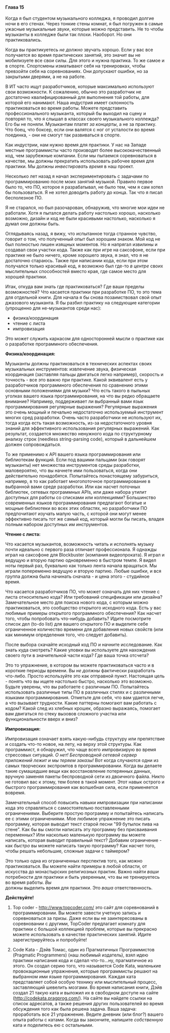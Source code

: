 #### Глава 15

Когда я был студентом музыкального колледжа, я проводил долгие ночи в его стенах.
Через тонкие стены комнат, я был погружен в самые ужасные музыкальные звуки, 
которые можно представить. Не то чтобы музыканты в колледже были так плохи. 
Наоборот. Но они практиковались.

Когда вы практикуетесь *не должно* звучать хорошо. Если у вас все получается во 
время практических занятий, это значит вы не мобилизуете все свои силы. Для этого 
и нужна практика. То же самое и в спорте. Спортсмены изматывают себя на 
тренировках, чтобы превзойти себя на соревнованиях. Они допускают ошибки, но за 
закрытыми дверями, а не на работе.

В ИТ часто ищут разработчиков, которые максимально используют свои возможности. 
К сожалению, обычно это разработчик не достаточно квалифицированный для 
выполнения той работы, для которой его нанимают. Наша индустрия имеет склонность 
практиковаться во время работы. Можете представить профессионального музыканта, 
который бы выходил на сцену и повторял то, что я слышал в классах своего 
музыкального коллежда? Его бы не поняли. Музыкантам платят *за концерты*, а не 
за практику. Что боец, что боксер, если они валятся с ног от усталости во время 
поединка, - они не смогут так развиваться в спорте.

Как индустрии, нам нужно время для практики. У нас на Западе местные программисты 
часто производят более высококачественный код, чем зарубежные компании. Если мы 
пытаемся соревноваться в качестве, мы должны прекратить использовать рабочее время 
для практики. Мы должны *инвестировать время* в наш проект.

Несколько лет назад я начал экспериментировать с задачами по программированию 
после моих занятий музыкой. Правило первое было то, что ПО, которое я разрабатывал, 
не было тем, чем я сам хотел бы пользоваться. Я не хотел доводить работу до конца. 
Так что я писал бесполезное ПО.

Я не старался, но был разочарован, обнаружив, что многие мои идеи не работали. 
Хотя я пытался делать работу настолько хорошо, насколько возможно, дизайн и код не 
были красивыми настолько, насколько я думал они должны быть.

Оглядываясь назад, я вижу, что испытанное тогда странное чувство, говорит о том, 
что полученный опыт был хорошим знаком. Мой код не был полностью лишен изящных 
моментов. Но я напрягал извилины и создавал свои участки кода. Также как при игре 
на саксофоне, если при практике не было ничего, кроме хорошего звука, я знал, что 
я не достаточно стараюсь. Также при написании кода, если при этом получался только 
красивый код, я возможно был где-то *в центре* своих мыслительных способностей 
вместо края, где самое место для хорошей практики.

Итак, откуда вам знать где практиковаться? Где ваши пределы возможностей? Что 
касается практики при разработке ПО, то это тема для отдельной книги. Для начала 
я бы снова позаимствовал свой опыт джазового музыканта. Я бы разбил практику на 
следующие категории (упрощенно для не-музыкантов среди нас):

 - физика/координация
 - чтение с листа
 - импровизация

Это может служить каркасом для односторонней мысли о практике как о разработке 
программного обеспечения.

**Физика/координация:**

Музыканты должны практиковаться в технических аспектах своих музыкальных 
инструментов: извлечение звука, физическая координация (заставляя пальцы двигаться 
легко например), скорость и точность - все это важно при практике. Какой эквивалент 
есть у разработчиков программного обеспечения по сравнению этими основными 
положениями для музыки? Что есть такого в пыльных уголках вашего языка 
программирования, на что вы редко обращаете внимание? Например, поддерживает ли 
выбранный вами язык программирования регулярные выражения? Регулярные выражения это 
очень мощный и печально недостаточно используемый инструмент многих сред разработки. 
Очень часто разработчики не используют их, тогда когда есть такая возможность, 
из-за недостаточного уровня знаний для эффективного использования регулярных 
выражений. Как результат, создается множество ненужного кода по структурному анализу 
строк (needless string-parsing code), который в дальнейшем должен сопровождаться.

То же применимо к API вашего языка программирования или библиотекам функций. Если 
под вашими пальцами (как говорят музыканты) нет множества инструментов среды 
разработки, маловероятно, что вы начнете ими пользоваться, когда они действительно 
понадобятся. Попытайтесь понастоящему забуриться, например, в то как работает 
многопоточное программирование в выбранной вами среде разработки. Или как насчет 
поточных библиотек, сетевых программных APIs, или даже набора утилит доступных для 
работы со списками или коллекциями? Большинство современных языков программирования 
предлагают богатые и мощные библиотеки во всех этих областях, но разработчики ПО 
предпочитают изучать малую часть, с которой они могут менее эффективно писать тот же 
самый код, который могли бы писать, владея полным набором доступных им инструментов.

**Чтение с листа:**

Что касается музыкантов, возможность читать и исполнять музыку почти идеально с первого 
раза отличает профессионала. Я однажды играл на саксофоне для Blockbuster (компания 
видеопроката). Я играл и ведущую и вторую партию одновременно в быстром темпе. Я видел 
ноты первый раз, буквально как только лента начала вращаться. Мы играли попеременно 
ведущую и вторую партию. Любые ошибки, и вся группа должна была начинать сначала - и 
цена этого - студийное время.

Что касается разработчиков ПО, что может означать для них чтение с листа относительно 
кода? Или требований спецификации или дизайна? Замечательное место для поиска нового 
кода, с которым можно практиковаться, это сообщество открытого исходного кода. Есть у 
вас любимые примеры открытого программного обеспечения? Как насчет того, чтобы 
попробовать что-нибудь добавить? Идите посмотрите список дел (to-do list) для вашего 
открытого ПО  и выделите себе ограниченное количество времени для добавления новых 
свойств (или как минимум определения того, что следует добавить).

После выбора скачайте исходный код ПО и начните исследование. Как знать куда смотреть? 
Какие уловки вы используете для нахождения своего пути в значительной части кода? 
Где ваша точка отсчета?

Это то упражнение, в котором вы можете практиковаться часто и в короткие периоды 
времени. Вы *не должны* фактически разработать что-либо. Просто используйте это как 
отправной пункт. Настоящая цель - понять что вы ищете настолько быстро, насколько это 
возможно. Будьте уверены, что вы работаете с различным ПО. Попытайтесь использовать 
различные типы ПО в различных стилях и с различными языками программирования. Отметьте 
для себя, что вам удается легче, а что вызывает трудности. Какие паттерны помогают вам 
работать с кодом? Какой след из хлебных крошек, образно выражаясь, помогает вам двигаться 
по стеку вызовов сложного участка или функциональности вверх и вниз?

**Импровизация:**

Импровизация означает взять какую-нибудь структуру или препятствие и создать что-то новое, 
на лету, на верху этой структуры. Как программист, я обнаружил, что чаще всего импровизирую 
во время стрессовых ситуаций. *О нет! Беспроводной сетевой сервер приложений лежит и мы 
теряем заказы!* Вот когда случаются одни из самых творческих экспромтов в программировании. 
Когда вы делаете такие сумашедшие вещи как восстановление потерянных данных, вручную заменяя 
пакеты беспроводной сети из двоичного файла. Никто не готовил вас к этому, тем более в такой 
момент. Этот навык острого и быстрого программирования как волшебная сила, если применяется 
вовремя.

Замечательный способ повысить навыки импровизации при написании кода это справляться с 
самостоятельно поставленными ограничениями. Выберите простую программу и попытайтесь написать 
ее с этими ограничениями. Мое любимое упражнение это писать программу, которая выводит текст 
старой песни "99 бутылок пива на стене". Как бы вы смогли написать эту программу без 
присваивания переменных? Или насколько маленькую программу вы можете написать, которая выводит 
правильный текст? Добавим ограничение - как *быстро* вы можете написать такую программу? 
Как насчет того, чтобы решать небольшие, сложные задачи с таймером?

Это только одна из ограниченных перспектив того, как можно практиковаться. Вы можете найти 
примеры в любой области, от искусства до монастырских религиозных практик. Важно найти *ваши* 
потребности для практики и быть уверенным, что вы не тренируетесь во время работы. *Вы*  
должны выделить время для практики. Это *ваша* ответственность.

**Действуйте!**

 1. Top coder - http://www.topcoder.com/ это сайт для соревнований в программировании. 
 Вы можете завести учетную запись и соревноваться за призы. Даже если вы не заинтересованы 
 в соревновании с другими, TopCoder предлагает комнату для практики с большой коллекцией 
 проблем, которые вы прекрасно можете использовать в качестве практических занятий. Идите 
 зарегистрируйтесь и попробуйте!

 2. Code Kata - Дэйв Томас, один из Прагматичных Программистов (Pragmatic Programmers) 
 (наш любимый издатель), взял идею практики написания кода и сделал что-то...ну, прагматичное 
 из этого. Он создал серию того, что называется Code Kata, маленькие провокационные упражнения, 
 которые программисты решают на выбранном ими языке программирования. Каждая ката представляет 
 собой особую технику или мыслительный процесс, заставляющий шевелить мозгами. Во время 
 написания книги, Дэйв создал 21 такую ката и выложил их в свободном доступе на сайте 
 (http://codekata.pragprog.com/). На сайте вы найдете ссылки на список адресатов, а также 
 решения других пользователей во время обсуждения того как была решена задача. Ваша задача: 
 проработать все 21 упражнение. Ведите дневник (или блог?) вашего опыта работы с катами. Когда 
 вы закончите, напишите *собственную* ката и поделитесь ею с остальными.

